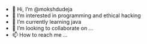 - 👋 Hi, I’m @mokshdudeja
- 👀 I’m interested in programming and ethical hacking 
- 🌱 I’m currently learning java
- 💞️ I’m looking to collaborate on ...
- 📫 How to reach me ...

<!---
mokshdudeja/mokshdudeja is a ✨ special ✨ repository because its `README.md` (this file) appears on your GitHub profile.
You can click the Preview link to take a look at your changes.
--->

